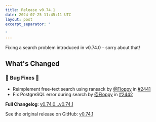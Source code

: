 ```yaml
---
title: Release v0.74.1
date: 2024-07-25 11:45:11 UTC
layout: post
excerpt_separator: "

"
---
```

Fixing a search problem introduced in v0.74.0 - sorry about that!

<!-- Release notes generated using configuration in .github/release.yml at main -->

## What's Changed
### 🐛 Bug Fixes 🐛
* Reimplement free-text search using ransack by [@Floppy](https://github.com/Floppy) in [#2441](https://github.com/manyfold3d/manyfold/pull/2441)
* Fix PostgreSQL error during search by [@Floppy](https://github.com/Floppy) in [#2442](https://github.com/manyfold3d/manyfold/pull/2442)


**Full Changelog**: [v0.74.0...v0.74.1](https://github.com/manyfold3d/manyfold/compare/v0.74.0...v0.74.1)

See the original release on GitHub: [v0.74.1](https://github.com/manyfold3d/manyfold/releases/tag/v0.74.1)
